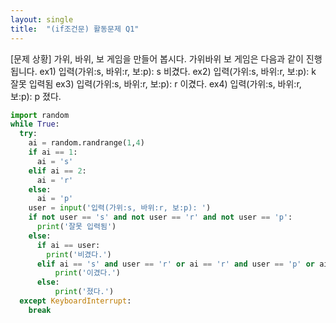 ```yaml
---
layout: single
title:  "(if조건문) 활동문제 Q1"
---
```


[문제 상황]
가위, 바위, 보 게임을 만들어 봅시다. 가위바위
보 게임은 다음과 같이 진행됩니다. 
ex1)
입력(가위:s, 바위:r, 보:p): s
비겼다. 
ex2)
입력(가위:s, 바위:r, 보:p): k
잘못 입력됨
ex3)
입력(가위:s, 바위:r, 보:p): r
이겼다. 
ex4)
입력(가위:s, 바위:r, 보:p): p
졌다.

~~~python
import random
while True:
  try:
    ai = random.randrange(1,4)
    if ai == 1:
      ai = 's'
    elif ai == 2:
      ai = 'r'
    else:
      ai = 'p'
    user = input('입력(가위:s, 바위:r, 보:p): ')
    if not user == 's' and not user == 'r' and not user == 'p':
      print('잘못 입력됨')
    else:
      if ai == user:
        print('비겼다.')
      elif ai == 's' and user == 'r' or ai == 'r' and user == 'p' or ai == 'p' and user == 's':
          print('이겼다.')
      else:
          print('졌다.')
  except KeyboardInterrupt:
    break
~~~
